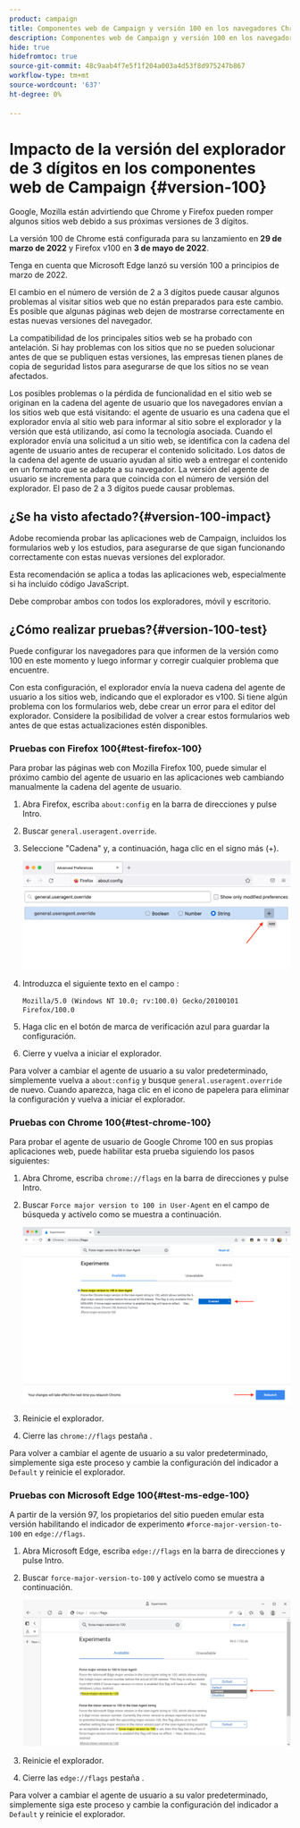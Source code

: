 ```yaml
---
product: campaign
title: Componentes web de Campaign y versión 100 en los navegadores Chrome Firefox y Edge
description: Componentes web de Campaign y versión 100 en los navegadores Chrome, Firefox y Edge
hide: true
hidefromtoc: true
source-git-commit: 48c9aab4f7e5f1f204a003a4d53f8d975247b867
workflow-type: tm+mt
source-wordcount: '637'
ht-degree: 0%

---
```


# Impacto de la versión del explorador de 3 dígitos en los componentes web de Campaign {#version-100}

Google, Mozilla están advirtiendo que Chrome y Firefox pueden romper algunos sitios web debido a sus próximas versiones de 3 dígitos.

La versión 100 de Chrome está configurada para su lanzamiento en **29 de marzo de 2022** y Firefox v100 en **3 de mayo de 2022**.

Tenga en cuenta que Microsoft Edge lanzó su versión 100 a principios de marzo de 2022.

El cambio en el número de versión de 2 a 3 dígitos puede causar algunos problemas al visitar sitios web que no están preparados para este cambio. Es posible que algunas páginas web dejen de mostrarse correctamente en estas nuevas versiones del navegador.

La compatibilidad de los principales sitios web se ha probado con antelación. Si hay problemas con los sitios que no se pueden solucionar antes de que se publiquen estas versiones, las empresas tienen planes de copia de seguridad listos para asegurarse de que los sitios no se vean afectados.

Los posibles problemas o la pérdida de funcionalidad en el sitio web se originan en la cadena del agente de usuario que los navegadores envían a los sitios web que está visitando: el agente de usuario es una cadena que el explorador envía al sitio web para informar al sitio sobre el explorador y la versión que está utilizando, así como la tecnología asociada. Cuando el explorador envía una solicitud a un sitio web, se identifica con la cadena del agente de usuario antes de recuperar el contenido solicitado. Los datos de la cadena del agente de usuario ayudan al sitio web a entregar el contenido en un formato que se adapte a su navegador. La versión del agente de usuario se incrementa para que coincida con el número de versión del explorador. El paso de 2 a 3 dígitos puede causar problemas.

## ¿Se ha visto afectado?{#version-100-impact}

Adobe recomienda probar las aplicaciones web de Campaign, incluidos los formularios web y los estudios, para asegurarse de que sigan funcionando correctamente con estas nuevas versiones del explorador.

Esta recomendación se aplica a todas las aplicaciones web, especialmente si ha incluido código JavaScript.

Debe comprobar ambos con todos los exploradores, móvil y escritorio.

## ¿Cómo realizar pruebas?{#version-100-test}

Puede configurar los navegadores para que informen de la versión como 100 en este momento y luego informar y corregir cualquier problema que encuentre.

Con esta configuración, el explorador envía la nueva cadena del agente de usuario a los sitios web, indicando que el explorador es v100. Si tiene algún problema con los formularios web, debe crear un error para el editor del explorador. Considere la posibilidad de volver a crear estos formularios web antes de que estas actualizaciones estén disponibles.

### Pruebas con Firefox 100{#test-firefox-100}

Para probar las páginas web con Mozilla Firefox 100, puede simular el próximo cambio del agente de usuario en las aplicaciones web cambiando manualmente la cadena del agente de usuario.

1. Abra Firefox, escriba `about:config` en la barra de direcciones y pulse Intro.
1. Buscar `general.useragent.override`.
1. Seleccione &quot;Cadena&quot; y, a continuación, haga clic en el signo más (+).

   ![](assets/force-user-agent-firefox.png)

1. Introduzca el siguiente texto en el campo :

   ```
   Mozilla/5.0 (Windows NT 10.0; rv:100.0) Gecko/20100101 Firefox/100.0
   ```

1. Haga clic en el botón de marca de verificación azul para guardar la configuración.
1. Cierre y vuelva a iniciar el explorador.

Para volver a cambiar el agente de usuario a su valor predeterminado, simplemente vuelva a `about:config` y busque `general.useragent.override` de nuevo.  Cuando aparezca, haga clic en el icono de papelera para eliminar la configuración y vuelva a iniciar el explorador.

### Pruebas con Chrome 100{#test-chrome-100}

Para probar el agente de usuario de Google Chrome 100 en sus propias aplicaciones web, puede habilitar esta prueba siguiendo los pasos siguientes:

1. Abra Chrome, escriba `chrome://flags` en la barra de direcciones y pulse Intro.
1. Buscar `Force major version to 100 in User-Agent` en el campo de búsqueda y actívelo como se muestra a continuación.

   ![](assets/force-user-agent-chrome.png)

1. Reinicie el explorador.
1. Cierre las `chrome://flags` pestaña .

Para volver a cambiar el agente de usuario a su valor predeterminado, simplemente siga este proceso y cambie la configuración del indicador a `Default` y reinicie el explorador.


### Pruebas con Microsoft Edge 100{#test-ms-edge-100}

A partir de la versión 97, los propietarios del sitio pueden emular esta versión habilitando el indicador de experimento  `#force-major-version-to-100` en `edge://flags`.

1. Abra Microsoft Edge, escriba `edge://flags` en la barra de direcciones y pulse Intro.
1. Buscar `force-major-version-to-100` y actívelo como se muestra a continuación.

   ![](assets/force-user-agent-edge.png)

1. Reinicie el explorador.
1. Cierre las `edge://flags` pestaña .

Para volver a cambiar el agente de usuario a su valor predeterminado, simplemente siga este proceso y cambie la configuración del indicador a `Default` y reinicie el explorador.
